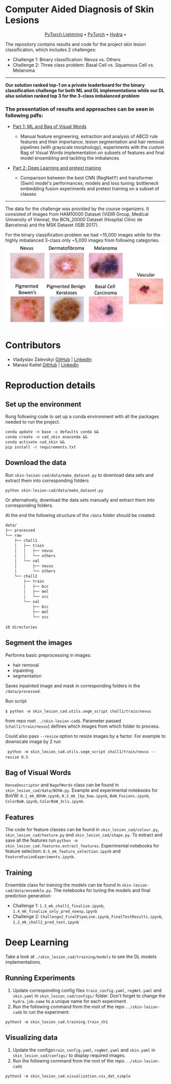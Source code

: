 # Computer Aided Diagnosis of Skin Lesions
<p align="center">
  <a href="https://lightning.ai/docs/pytorch/stable/">PyTorch Lightning</a> •
  <a href="https://pytorch.org/docs/">PyTorch</a> •
  <a href="https://github.com/facebookresearch/hydra">Hydra</a> •

</p>
The repository contains results and code for the project skin lesion classification, which includes 2 challenges:

* Challenge 1: Binary classification: Nevus vs. Others
* Challenge 2: Three class problem: Basal Cell vs. Squamous Cell vs. Melanoma
___
**Our solution ranked top-1 on a private leaderboard for the binary classification challenge for both ML and DL implementations while our DL also solution ranked top 3 for the 3-class imbalanced problem**

### The presentation of results and approaches can be seen in following pdfs:
* [Part 1: ML and Bag of Visual Words](reports/CAD_%20Skin%20Lesion%20Project%201.pdf)
    * Manual feature engineering, extraction and analysis of ABCD rule features and their importance, lesion segmentation and hair removal pipelines (with grayscale morphology), experiments with the custom Bag of Visual Words implementation on subsets of features and final model ensembling and tackling the imbalances

* [Part 2: Deep Learning and pretext training](reports/_CAD_%20Skin%20Lesion%20Project%202.pdf)
    * Comparison between the best CNN (RegNetY) and transformer (Swin) model's performances; models and loss tuning; bottleneck embedding fusion experiments and pretext training on a subset of classes
___
The data for the challenge was provided by the course organizers. It consisted of images from HAM10000 Dataset (ViDIR Group, Medical University of Vienna), the BCN_20000 Dataset (Hospital Clínic de Barcelona) and the MSK Dataset (ISBI 2017).

For the binary classification problem we had ~15,000 images while for the highly imbalanced 3-class only ~5,000 images from following categories.
![Data](imgs/data_overview.png)



# Contributors
* Vladyslav Zalevskyi [GitHub](https://github.com/Vivikar) | [LinkedIn](https://www.linkedin.com/in/vlad-zalevskyi/)
* Manasi Kattel [GitHub](https://github.com/manasikattel) | [LinkedIn](https://www.linkedin.com/in/manasi-kattel/)


# Reproduction details
## Set up the environment

Rung following code to set up a conda environment with all the packages needed to run the project.

```
conda update -n base -c defaults conda &&
conda create -n cad_skin anaconda &&
conda activate cad_skin && 
pip install -r requirements.txt
```

## Download the data
Run `skin-lesion-cad/data/make_dataset.py` to download data sets and extract them into corresponding folders
```
python skin-lesion-cad/data/make_dataset.py
```
Or alternatively, download the data sets manually and extract them into corresponding folders.

At the end the following structure of the `/data` folder should be created:
```
data/
├── processed
└── raw
    ├── chall1
    │   ├── train
    │   │   ├── nevus
    │   │   └── others
    │   └── val
    │       ├── nevus
    │       └── others
    └── chall2
        ├── train
        │   ├── bcc
        │   ├── mel
        │   └── scc
        └── val
            ├── bcc
            ├── mel
            └── scc

18 directories
```

## Segment the images

Performs basic preprocessing in images:
* hair removal
* inpainting
* segmentation

Saves inpainted image and mask in corresponding folders in the `/data/processed`.

Run script 

```$ python -m skin_lesion_cad.utils.segm_script chall1/train/nevus```

from repo root `../skin-lesion-cad$`. Parameter passed (`chall1/train/nevus`) defines which images from which folder to process.

Could also pass `--resize` option to resize images by a factor. For example to downscale image by 2 run

``` python -m skin_lesion_cad.utils.segm_script chall1/train/nevus --resize 0.5```

## Bag of Visual Words

`DenseDescriptor` and `BagofWords` class can be found in `skin_lesion_cad/data/BOVW.py`. Example and experimental notebooks for BoVW: `0.1_mk_BOVW.ipynb`, `0.3_mk_lbp_bow.ipynb`, `BoW_Fusions.ipynb`, `ColorBoW.ipynb`, `ColorBoW_3cls.ipynb`.

## Features

The code for feature classes can be found in `skin_lesion_cad/colour.py`, `skin_lesion_cad/texture.py` and `skin_lesion_cad/shape.py`. To extract and save all the features run `python -m skin_lesion_cad.features.extract_features`. Experimental notebooks for feature selection: `0.5_mk_feature_selection.ipynb` and `FeatureFusionExperiments.ipynb`.


## Training 
Ensemble class for training the models can be found in `skin-lesion-cad/data/ensemble.py`. The notebooks for tuning the models and final prediction generation: 
* Challenge 1: `1.3_mk_chall1_finalize.ipynb`, `1.4_mk_finalize_only_pred_noexp.ipynb`
* Challenge 2: `Challenge2_FinalPipeLine.ipynb`, `FinalTestResults.ipynb`, `1.2_mk_chall2_pred_test.ipynb`


# Deep Learning
Take a look at `./skin_lesion_cad/training/models` to see the DL models implementations.
## Running Experiments

1. Update corresponding config files `train_config.yaml`, `regNet.yaml` and `skin.yaml` in `skin_lesion_cad/configs/` folder. Don't forget to change the `hydra.job.name` to a unique name for each experiment.
2. Run the following command from the root of the repo `../skin-lesion-cad$` to run the experiment:
```
python3 -m skin_lesion_cad.training.train_ch1
```

## Visualizing data
1. Update the configs`train_config.yaml`, `regNet.yaml` and `skin.yaml` in `skin_lesion_cad/configs/` to display required images.
2. Run the following command from the root of the repo `../skin-lesion-cad$`
```
python3 -m skin_lesion_cad.visualization.vis_dat_simple
```
